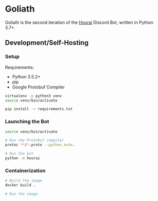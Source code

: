 # Goliath

Goliath is the second iteration of the
[Hourai](https://github.com/james7132/Hourai) Discord Bot, written in Python 3.7+.


## Development/Self-Hosting

### Setup

Requirements:

 * Python 3.5.2+
 * pip
 * Google Protobuf Compiler

```sh
virtualenv -p python3 venv
source venv/bin/activate

pip install -r requirements.txt
```

### Launching the Bot

```sh
source venv/bin/activate

# Run the Protobuf compiler
protoc **/*.proto --python_out=.

# Run the bot
python -m hourai
```

### Containerization
```sh
# Build the image
docker build .

# Run the image
```
